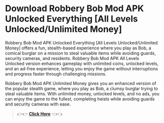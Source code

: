 # Download Robbery Bob Mod APK Unlocked Everything [All Levels Unlocked/Unlimited Money]

Robbery Bob Mod APK Unlocked Everything [All Levels Unlocked/Unlimited Money] offers a fun, stealth-based experience where you play as Bob, a comical burglar on a mission to steal valuable items while avoiding guards, security cameras, and residents. Robbery Bob Mod APK All Levels Unlocked version enhances gameplay with unlimited coins, unlocked levels, and an ad-free experience, letting you enjoy the game without interruptions and progress faster through challenging missions.

Robbery Bob Mod APK Unlimited Money gives you an enhanced version of the popular stealth game, where you play as Bob, a clumsy burglar trying to steal valuable items. With unlimited money, unlocked levels, and no ads, you can enjoy the game to the fullest, completing heists while avoiding guards and security cameras with ease.

>👉👉 **[Click Here](https://modhello.com/robbery-bob-2/)** 👈👈
